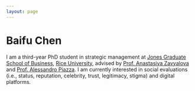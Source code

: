 ```yaml
---
layout: page
---
```


# Baifu Chen

I am a third-year PhD student in strategic management at [Jones Graduate School of Business](https://business.rice.edu/), [Rice University](https://www.rice.edu/), advised by [Prof. Anastasiya Zavyalova](https://business.rice.edu/person/anastasiya-zavyalova) and [Prof. Alessandro Piazza](https://business.rice.edu/person/alessandro-piazza). I am currently interested in social evaluations (i.e., status, reputation, celebrity, trust, legitimacy, stigma) and digital platforms.<br>